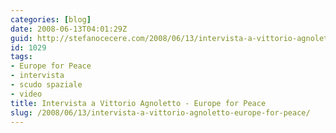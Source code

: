 ```yaml
---
categories: [blog]
date: 2008-06-13T04:01:29Z
guid: http://stefanocecere.com/2008/06/13/intervista-a-vittorio-agnoletto-europe-for-peace/
id: 1029
tags:
- Europe for Peace
- intervista
- scudo spaziale
- video
title: Intervista a Vittorio Agnoletto - Europe for Peace
slug: /2008/06/13/intervista-a-vittorio-agnoletto-europe-for-peace/
---
```


